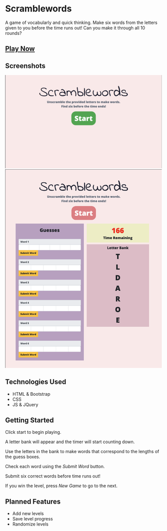 # Scramblewords
A game of vocabularly and quick thinking. Make six words from the letters given to you before the time runs out! Can you make it through all 10 rounds?
## [Play Now](https://ryanjjlee.github.io/scramblewords/)

## Screenshots
![home screen](screenshots/scramblewords_startpage.png)
![in game](screenshots/scramblewords_ingame.png)

## Technologies Used
* HTML & Bootstrap
* CSS
* JS & JQuery

## Getting Started
Click start to begin playing. 

A letter bank will appear and the timer will start counting down. 

Use the letters in the bank to make words that correspond to the lengths of the guess boxes.

Check each word using the _Submit Word_ button.

Submit six correct words before time runs out!

If you win the level, press _New Game_ to go to the next.

## Planned Features
* Add new levels
* Save level progress
* Randomize levels
